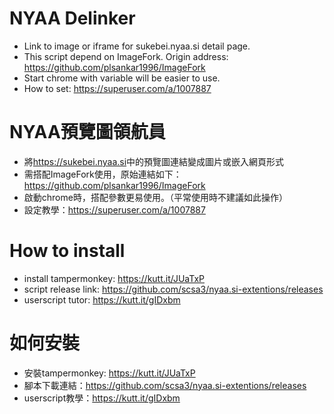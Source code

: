 # NYAA Delinker

- Link to image or iframe for sukebei.nyaa.si detail page.
- This script depend on ImageFork. Origin address: <https://github.com/plsankar1996/ImageFork>
- Start chrome with variable will be easier to use.
- How to set: <https://superuser.com/a/1007887>

# NYAA預覽圖領航員
 
- 將<https://sukebei.nyaa.si>中的預覽圖連結變成圖片或嵌入網頁形式
- 需搭配ImageFork使用，原始連結如下：<https://github.com/plsankar1996/ImageFork>
- 啟動chrome時，搭配參數更易使用。（平常使用時不建議如此操作）
- 設定教學：<https://superuser.com/a/1007887>

# How to install

- install tampermonkey: <https://kutt.it/JUaTxP>
- script release link: <https://github.com/scsa3/nyaa.si-extentions/releases>
- userscript tutor: <https://kutt.it/gIDxbm>

# 如何安裝

- 安裝tampermonkey: <https://kutt.it/JUaTxP>
- 腳本下載連結：<https://github.com/scsa3/nyaa.si-extentions/releases>
- userscript教學：<https://kutt.it/gIDxbm>